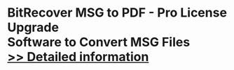 # BitRecover MSG to PDF - Pro License Upgrade<br />Software to Convert MSG Files<br />[>> Detailed information](https://secure.shareit.com/shareit/product.html?productid=300987388&affiliateid=200057808)